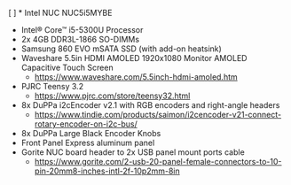 [ ] * Intel NUC NUC5i5MYBE
  * Intel® Core™ i5-5300U Processor
* 2x 4GB DDR3L-1866 SO-DIMMs
* Samsung 860 EVO mSATA SSD (with add-on heatsink)
* Waveshare 5.5in HDMI AMOLED 1920x1080 Monitor AMOLED Capacitive Touch Screen
  * https://www.waveshare.com/5.5inch-hdmi-amoled.htm
* PJRC Teensy 3.2
  * https://www.pjrc.com/store/teensy32.html
* 8x DuPPa i2cEncoder v2.1 with RGB encoders and right-angle headers
  * https://www.tindie.com/products/saimon/i2cencoder-v21-connect-rotary-encoder-on-i2c-bus/
* 8x DuPPa Large Black Encoder Knobs
* Front Panel Express aluminum panel
* Gorite NUC board header to 2x USB panel mount ports cable
  * https://www.gorite.com/2-usb-20-panel-female-connectors-to-10-pin-20mm8-inches-intl-2f-10p2mm-8in
